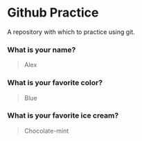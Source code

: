 # Github Practice

A repository with which to practice using git.

### What is your name?

> Alex


### What is your favorite color?

> Blue

### What is your favorite ice cream?

> Chocolate-mint
